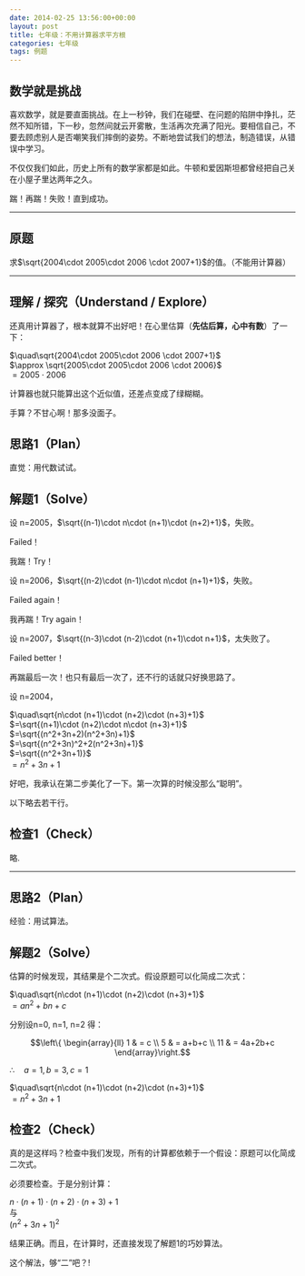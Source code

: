 ```yaml
---
date: 2014-02-25 13:56:00+00:00
layout: post
title: 七年级：不用计算器求平方根
categories: 七年级
tags: 例题
---
```


## 数学就是挑战

喜欢数学，就是要直面挑战。在上一秒钟，我们在碰壁、在问题的陷阱中挣扎，茫然不知所错，下一秒，忽然间就云开雾散，生活再次充满了阳光。要相信自己，不要去顾虑别人是否嘲笑我们摔倒的姿势。不断地尝试我们的想法，制造错误，从错误中学习。

不仅仅我们如此，历史上所有的数学家都是如此。牛顿和爱因斯坦都曾经把自己关在小屋子里达两年之久。

踹！再踹！失败！直到成功。

----

## 原题

求$\sqrt{2004\cdot 2005\cdot 2006 \cdot 2007+1}$的值。（不能用计算器）

----

## 理解 / 探究（Understand / Explore）

还真用计算器了，根本就算不出好吧！在心里估算（**先估后算，心中有数**）了一下：

$\quad\sqrt{2004\cdot 2005\cdot 2006 \cdot 2007+1}$  
$\approx \sqrt{2005\cdot 2005\cdot 2006 \cdot 2006}$  
$=2005\cdot 2006$

计算器也就只能算出这个近似值，还差点变成了绿糊糊。

手算？不甘心啊！那多没面子。

## 思路1（Plan）

直觉：用代数试试。

## 解题1（Solve）

设 n=2005，$\sqrt{(n-1)\cdot n\cdot (n+1)\cdot (n+2)+1}$，失败。

Failed！

我踹！Try！

设 n=2006，$\sqrt{(n-2)\cdot (n-1)\cdot n\cdot (n+1)+1}$，失败。

Failed again！

我再踹！Try again！

设 n=2007，$\sqrt{(n-3)\cdot (n-2)\cdot (n+1)\cdot n+1}$，太失败了。

Failed better！

再踹最后一次！也只有最后一次了，还不行的话就只好换思路了。

设 n=2004，

$\quad\sqrt{n\cdot (n+1)\cdot (n+2)\cdot (n+3)+1}$  
$=\sqrt{(n+1)\cdot (n+2)\cdot n\cdot (n+3)+1}$  
$=\sqrt{(n^2+3n+2)(n^2+3n)+1}$  
$=\sqrt{(n^2+3n)^2+2(n^2+3n)+1}$  
$=\sqrt{(n^2+3n+1)}$  
$=n^2+3n+1$

好吧，我承认在第二步美化了一下。第一次算的时候没那么“聪明”。

以下略去若干行。

## 检查1（Check）

略.

----

## 思路2（Plan）

经验：用试算法。

## 解题2（Solve）

估算的时候发现，其结果是个二次式。假设原题可以化简成二次式：

$\quad\sqrt{n\cdot (n+1)\cdot (n+2)\cdot (n+3)+1}$  
$=an^2+bn+c$

分别设n=0, n=1, n=2 得：

$$\left\{ \begin{array}{ll}
1 & = c \\
5 & = a+b+c \\
11 & = 4a+2b+c
\end{array}\right.$$

$\therefore \quad a=1, b= 3, c=1$

$\quad\sqrt{n\cdot (n+1)\cdot (n+2)\cdot (n+3)+1}$  
$=n^2+3n+1$

## 检查2（Check）

真的是这样吗？检查中我们发现，所有的计算都依赖于一个假设：原题可以化简成二次式。

必须要检查。于是分别计算：

${n\cdot (n+1)\cdot (n+2)\cdot (n+3)+1}$  
与  
$(n^2+3n+1)^2$

结果正确。而且，在计算时，还直接发现了解题1的巧妙算法。

这个解法，够“二”吧？!